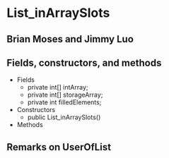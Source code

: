 # List_inArraySlots
## Brian Moses and Jimmy Luo
## Fields, constructors, and methods
- Fields
  - private int[] intArray; 
  - private int[] storageArray;
  - private int filledElements;
- Constructors
  - public List_inArraySlots()
- Methods
## Remarks on UserOfList
